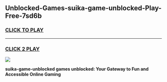 
## Unblocked-Games-suika-game-unblocked-Play-Free-7sd6b
<h3>
<a href="https://premium76.site?title=suika-game-unblocked&ref=15A">CLICK TO PLAY</a></h3>
<hr>

<h3>
<a href="https://premium76.site?title=suika-game-unblocked&ref=15A">CLICK 2 PLAY</a>
  
</h3>

<a href="https://premium76.site?title=suika-game-unblocked&ref=15A"><img src="https://clearcache.store/games.png"></a>


**suika-game-unblocked games unblocked: Your Gateway to Fun and Accessible Online Gaming**
